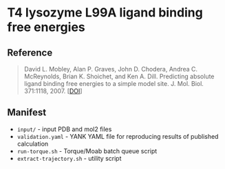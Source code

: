 # T4 lysozyme L99A ligand binding free energies

## Reference

> David L. Mobley, Alan P. Graves, John D. Chodera, Andrea C. McReynolds, Brian K. Shoichet, and Ken A. Dill.
> Predicting absolute ligand binding free energies to a simple model site.
> J. Mol. Biol. 371:1118, 2007. [[DOI](http://dx.doi.org/10.1016/j.jmb.2007.06.002)]

## Manifest

* `input/` - input PDB and mol2 files
* `validation.yaml` - YANK YAML file for reproducing results of published calculation
* `run-torque.sh` - Torque/Moab batch queue script
* `extract-trajectory.sh` - utility script
